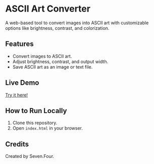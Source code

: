 # ASCII Art Converter

A web-based tool to convert images into ASCII art with customizable options like brightness, contrast, and colorization.

## Features
- Convert images to ASCII art.
- Adjust brightness, contrast, and output width.
- Save ASCII art as an image or text file.

## Live Demo
[Try it here!](https://yourusername.github.io/ascii-art-converter)

## How to Run Locally
1. Clone this repository.
2. Open `index.html` in your browser.

## Credits
Created by Seven.Four.